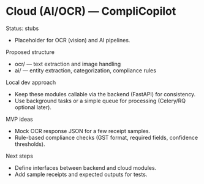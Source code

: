 Cloud (AI/OCR) — CompliCopilot
===============================

Status: stubs
- Placeholder for OCR (vision) and AI pipelines.

Proposed structure
- ocr/ — text extraction and image handling
- ai/ — entity extraction, categorization, compliance rules

Local dev approach
- Keep these modules callable via the backend (FastAPI) for consistency.
- Use background tasks or a simple queue for processing (Celery/RQ optional later).

MVP ideas
- Mock OCR response JSON for a few receipt samples.
- Rule-based compliance checks (GST format, required fields, confidence thresholds).

Next steps
- Define interfaces between backend and cloud modules.
- Add sample receipts and expected outputs for tests.
